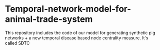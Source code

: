 # Temporal-network-model-for-animal-trade-system
This repository includes the code of our model for generating synthetic pig networks + a new temporal disease based node centrality measure. It's called SDTC
